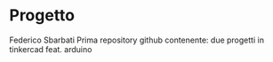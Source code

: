 # Progetto
Federico Sbarbati
Prima repository github contenente:
due progetti in tinkercad feat. arduino

